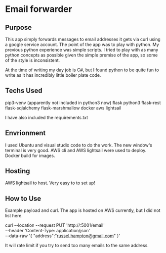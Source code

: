 # Email forwarder #

## Purpose ##

This app simply forwards messages to email addresses it gets via curl using a google service account. 
The point of the app was to play with python.
My previous python experience was simple scripts. 
I tried to play with as many python concepts as possible given the simple premise of the app, so some of the style is inconsistent. 

At the time of writing my day job is C#, but I found python to be quite fun to write as it has incredibly little boiler plate code.


## Techs Used ##

pip3-venv (apparently not included in python3 now)
flask
python3
flask-rest
flask-sqlalchemy
flask-marshmallow
docker
aws lightsail

I have also included the requirements.txt

## Envrionment ##

I used Ubuntu and visual studio code to do the work. 
The new window's terminal is very good.
AWS cli and AWS lightsail were used to deploy.
Docker build for images.

## Hosting ##

AWS lightsail to host. Very easy to to set up!

## How to Use ##

Example payload and curl. The app is hosted on AWS currently, but I did not list here.

curl --location --request PUT 'http://<hostedurl>:5001/email' \
--header 'Content-Type: application/json' \
--data-raw '{
    "address":"russel.hampton@gmail.com"
}'

It will rate limit if you try to send too many emails to the same address.